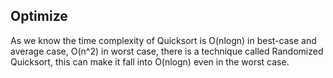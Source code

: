 ## Optimize
As we know the time complexity of Quicksort is O(nlogn) in best-case and average case,
O(n^2) in worst case, there is a technique called Randomized Quicksort,
this can make it fall into O(nlogn) even in the worst case.
